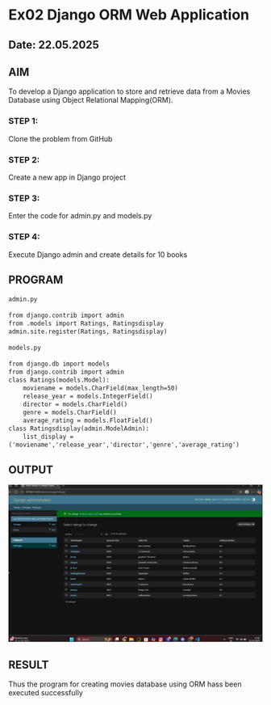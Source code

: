 # Ex02 Django ORM Web Application
## Date: 22.05.2025

## AIM
To develop a Django application to store and retrieve data from a Movies Database using Object Relational Mapping(ORM).

### STEP 1:
Clone the problem from GitHub

### STEP 2:
Create a new app in Django project

### STEP 3:
Enter the code for admin.py and models.py

### STEP 4:
Execute Django admin and create details for 10 books

## PROGRAM
```
admin.py

from django.contrib import admin
from .models import Ratings, Ratingsdisplay
admin.site.register(Ratings, Ratingsdisplay)

models.py

from django.db import models
from django.contrib import admin
class Ratings(models.Model):
    moviename = models.CharField(max_length=50)
    release_year = models.IntegerField()
    director = models.CharField()
    genre = models.CharField()
    average_rating = models.FloatField()
class Ratingsdisplay(admin.ModelAdmin):
    list_display = ('moviename','release_year','director','genre','average_rating')

```



## OUTPUT
![alt text](<Screenshot 2025-05-22 210217.png>)



## RESULT
Thus the program for creating movies database using ORM hass been executed successfully
